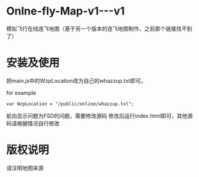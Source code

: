 # Onlne-fly-Map-v1---v1
模拟飞行在线连飞地图（基于另一个版本的连飞地图制作，之前那个链接找不到了）

# 安装及使用
把main.js中的WzpLocation改为自己的whazzup.txt即可。

for example

~~~
var WzpLocation = "/public/online/whazzup.txt";
~~~
航向显示问题为FSD的问题，需要修改源码
修改后运行index.html即可，其他源码请根据情况自行修改

# 版权说明

请注明地图来源
